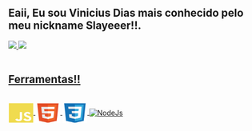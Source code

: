 ## Eaii, Eu sou Vinicius Dias mais conhecido pelo meu nickname Slayeeer!!. 

<div>
   <a href="https://github.com/slayeeer">
   <img height="180em" src="https://github-readme-stats.vercel.app/api?username=slayeeer&show_icons=true&theme=dark&include_all_commits=true&count_private=true"/>
   <img height="180em" src="https://github-readme-stats.vercel.app/api/top-langs/?username=slayeeer&layout=compact&langs_count=16&theme=dark"/>

</div>

<br>

<h2> Ferramentas!! </h2>

<div style="display: inline_block"><br>
  <img align="center" alt="Js" height="40" width="50" src="https://raw.githubusercontent.com/devicons/devicon/master/icons/javascript/javascript-plain.svg">
  <img align="center" alt="HTML" height="40" width="50" src="https://raw.githubusercontent.com/devicons/devicon/master/icons/html5/html5-original.svg">
  <img align="center" alt="CSS" height="40" width="50" src="https://raw.githubusercontent.com/devicons/devicon/master/icons/css3/css3-original.svg">
  <img align="center" alt="NodeJs" height="40" width="50" src="https://nodejs.org/static/images/logo.svg">
</div>
 
